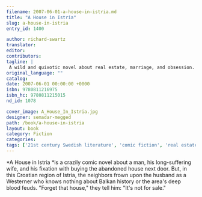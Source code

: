 ```yaml
---
filename: 2007-06-01-a-house-in-istria.md
title: "A House in Istria"
slug: a-house-in-istria
entry_id: 1400

author: richard-swartz
translator: 
editor: 
contributors: 
tagline: |
 A wild and quixotic novel about real estate, marriage, and obsession.
original_language: ""
catalog: 
date: 2007-06-01 00:00:00 +0000 
isbn: 9780811216975
isbn_hc: 9780811215015
nd_id: 1078

cover_image: A_House_In_Istria.jpg
designer: semadar-megged
path: /book/a-house-in-istria
layout: book
category: Fiction
categories: 
tags: ['21st century Swedish literature', 'comic fiction', 'real estate']
---
```

*A House in Istria *is a crazily comic novel about a man, his long-suffering wife, and his fixation with buying the abandoned house next door. But, in this Croatian region of Istria, the neighbors frown upon the husband as a Westerner who knows nothing about Balkan history or the area's deep blood feuds. "Forget that house," they tell him: "It's not for sale."






